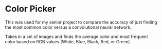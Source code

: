 # Color Picker

This was used for my senior project to compare the accuracy of just finding the most common color versus a convolutional neural network.

Takes in a set of images and finds the average color and most frequent color based on RGB values (White, Blue, Black, Red, or Green)
